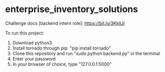 # enterprise_inventory_solutions

Challenge docs [backend intern role]: https://bit.ly/3KkIIJl

To run this project:
1) Download python3
2) Install tornado through pip: "pip install tornado"
3) Clone this repository and run "sudo python backend.py" in the terminal
4) Enter your password
5) In your browser of choice, type "127.0.0.1:5000"
